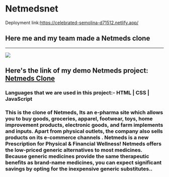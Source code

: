 # Netmedsnet

Deployment link:https://celebrated-semolina-d71512.netlify.app/

<h2>Here me and my team made a Netmeds clone</h2>

<!-- <img src="https://www.bing.com/images/blob?bcid=S6lKRMfMnBsEqxcxoNWLuD9SqbotqVTdP7g" /> -->
<hr/>

<img src="https://www.bing.com/images/blob?bcid=S7VPspv4IhsEzQ" />
<h2>Here's the link of my demo Netmeds project: <a href="https://celebrated-semolina-d71512.netlify.app/" target="blank">Netmeds Clone</a> </h2>
<h3>Languages that we are used in this project:- HTML  | CSS  | JavaScript</h3>
<h3> This is the clone of Netmeds, Its an e-pharma site which allows you to buy goods, groceries, apparel, footwear, toys, home improvement products, electronic goods, and farm implements and inputs. Apart from physical outlets, the company also sells products on its e-commerce channels .
Netmeds is a new Prescription for Physical & Financial Wellness! Netmeds offers the low-priced generic alternatives to most medicines. Because generic medicines provide the same therapeutic benefits as brand-name medicines, you can expect significant savings by opting for the inexpensive generic substitutes..</h3>
